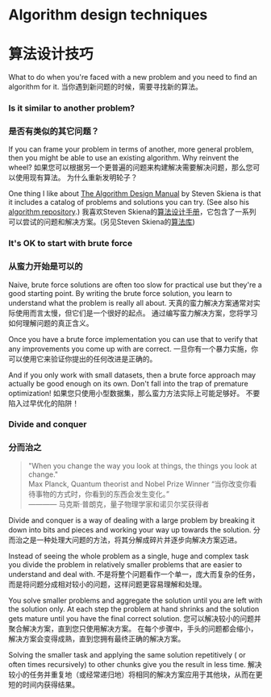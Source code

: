# Algorithm design techniques
# 算法设计技巧

What to do when you're faced with a new problem and you need to find an algorithm for it.
当你遇到新问题的时候，需要寻找新的算法。

### Is it similar to another problem?
### 是否有类似的其它问题？

If you can frame your problem in terms of another, more general problem, then you might be able to use an existing algorithm. Why reinvent the wheel?
如果您可以根据另一个更普遍的问题来构建解决需要解决问题，那么您可以使用现有算法。 为什么重新发明轮子？

One thing I like about [The Algorithm Design Manual](http://www.algorist.com) by Steven Skiena is that it includes a catalog of problems and solutions you can try. (See also his [algorithm repository](http://www3.cs.stonybrook.edu/~algorith/).)
我喜欢Steven Skiena的[算法设计手册](http://www.algorist.com)，它包含了一系列可以尝试的问题和解决方案。(另见Steven Skiena的[算法库](http://www3.cs.stonybrook.edu/~algorith/))

### It's OK to start with brute force
### 从蛮力开始是可以的

Naive, brute force solutions are often too slow for practical use but they're a good starting point. By writing the brute force solution, you learn to understand what the problem is really all about.
天真的蛮力解决方案通常对实际使用而言太慢，但它们是一个很好的起点。 通过编写蛮力解决方案，您将学习如何理解问题的真正含义。

Once you have a brute force implementation you can use that to verify that any improvements you come up with are correct. 
一旦你有一个暴力实施，你可以使用它来验证你提出的任何改进是正确的。

And if you only work with small datasets, then a brute force approach may actually be good enough on its own. Don't fall into the trap of premature optimization!
如果您只使用小型数据集，那么蛮力方法实际上可能足够好。 不要陷入过早优化的陷阱！

### Divide and conquer
### 分而治之

>"When you change the way you look at things, the things you look at change."</br>
>Max Planck, Quantum theorist and Nobel Prize Winner
> “当你改变你看待事物的方式时，你看到的东西会发生变化。”  
>  ———— 马克斯·普朗克，量子物理学家和诺贝尔奖获得者

Divide and conquer is a way of dealing with a large problem by breaking it down into bits and pieces and working your way up towards the solution.
分而治之是一种处理大问题的方法，将其分解成碎片并逐步向解决方案迈进。

Instead of seeing the whole problem as a single, huge and complex task you divide the problem in relatively smaller problems that are easier to understand and deal with.
不是将整个问题看作一个单一，庞大而复杂的任务，而是将问题分成相对较小的问题，这样问题更容易理解和处理。

You solve smaller problems and aggregate the solution until you are left with the solution only. At each step the problem at hand shrinks and the solution gets mature until you have the final correct solution.
您可以解决较小的问题并聚合解决方案，直到您只使用解决方案。 在每个步骤中，手头的问题都会缩小，解决方案会变得成熟，直到您拥有最终正确的解决方案。

Solving the smaller task and applying the same solution repetitively ( or often times recursively) to other chunks give you the result in less time.
解决较小的任务并重复地（或经常递归地）将相同的解决方案应用于其他块，从而在更短的时间内获得结果。
